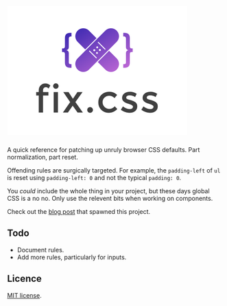 # ![Barebones](fix-logo.svg)

A quick reference for patching up unruly browser CSS defaults. Part normalization, part reset.

Offending rules are surgically targeted. For example, the `padding-left` of `ul` is reset using `padding-left: 0` and not the typical `padding: 0`.

You *could* include the whole thing in your project, but these days global CSS is a no no. Only use the relevent bits when working on components.

Check out the [blog post](http://jaydenseric.com/blog/forget-normalize-or-resets-lay-your-own-css-foundation) that spawned this project.

## Todo

- Document rules.
- Add more rules, particularly for inputs.

## Licence

[MIT license](https://en.wikipedia.org/wiki/MIT_License).

